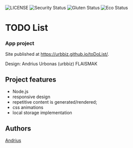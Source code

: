 ![LICENSE](https://img.shields.io/badge/license-MIT-blue.svg?style=flat-square)
![Security Status](https://img.shields.io/security-headers?label=Security&url=https%3A%2F%2Fgithub.com&style=flat-square)
![Gluten Status](https://img.shields.io/badge/Gluten-Free-green.svg)
![Eco Status](https://img.shields.io/badge/ECO-Friendly-green.svg)


# TODO List
### App project



Site published at https://urbbiz.github.io/toDoList/.

Design: Andrius Urbonas (urbbiz) FLAISMAK


## Project features
- Node.js
- responsive design
- repetitive content is generated/rendered;
- css animations
- local storage implementation

## Authors
[Andrius](https://github.com/Urbbiz)
